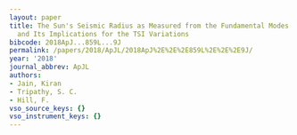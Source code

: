 ```yaml
---
layout: paper
title: The Sun's Seismic Radius as Measured from the Fundamental Modes of Oscillations
  and Its Implications for the TSI Variations
bibcode: 2018ApJ...859L...9J
permalink: /papers/2018/ApJL/2018ApJ%2E%2E%2E859L%2E%2E%2E9J/
year: '2018'
journal_abbrev: ApJL
authors:
- Jain, Kiran
- Tripathy, S. C.
- Hill, F.
vso_source_keys: {}
vso_instrument_keys: {}
---
```


